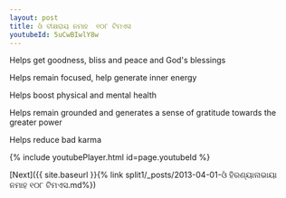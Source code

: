 ```yaml
---
layout: post
title: ଓଁ ବୀକ୍ଷରାୟ ନମାହ  ୧୦୮ ଟିମଏସ
youtubeId: 5uCwBIwlY8w
---
```

 
 
Helps get goodness, bliss and peace and God's blessings
 
Helps remain focused, help generate inner energy 
 
Helps boost physical and mental health 
 
Helps remain grounded and generates a sense of gratitude towards the greater power 
 
Helps reduce bad karma
 
 
 
 


{% include youtubePlayer.html id=page.youtubeId %}
 
[Next]({{ site.baseurl }}{% link  split1/_posts/2013-04-01-ଓଁ ହିରଣ୍ୟାନାଭାୟା ନମାହ ୧୦୮ ଟିମଏସ.md%})
 
